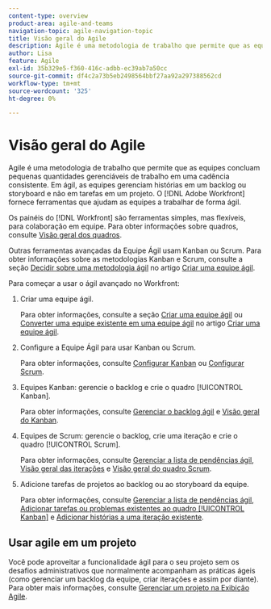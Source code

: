 ```yaml
---
content-type: overview
product-area: agile-and-teams
navigation-topic: agile-navigation-topic
title: Visão geral do Agile
description: Agile é uma metodologia de trabalho que permite que as equipes concluam pequenas quantidades gerenciáveis de trabalho em uma cadência consistente. Em ágil, as equipes gerenciam histórias em um backlog ou storyboard e não em tarefas em um projeto.O  [!DNL Adobe Workfront] fornece ferramentas que ajudam as equipes a trabalhar de forma ágil.
author: Lisa
feature: Agile
exl-id: 35b329e5-f360-416c-adbb-ec39ab7a50cc
source-git-commit: df4c2a73b5eb2498564bbf27aa92a297388562cd
workflow-type: tm+mt
source-wordcount: '325'
ht-degree: 0%

---
```


# Visão geral do Agile

Agile é uma metodologia de trabalho que permite que as equipes concluam pequenas quantidades gerenciáveis de trabalho em uma cadência consistente. Em ágil, as equipes gerenciam histórias em um backlog ou storyboard e não em tarefas em um projeto. O [!DNL Adobe Workfront] fornece ferramentas que ajudam as equipes a trabalhar de forma ágil.

Os painéis do [!DNL Workfront] são ferramentas simples, mas flexíveis, para colaboração em equipe. Para obter informações sobre quadros, consulte [Visão geral dos quadros](../agile/boards-overview.md).

Outras ferramentas avançadas da Equipe Ágil usam Kanban ou Scrum. Para obter informações sobre as metodologias Kanban e Scrum, consulte a seção [Decidir sobre uma metodologia ágil](../agile/get-started-with-agile-in-workfront/create-an-agile-team.md#deciding) no artigo [Criar uma equipe ágil](../agile/get-started-with-agile-in-workfront/create-an-agile-team.md).

Para começar a usar o ágil avançado no Workfront:

1. Criar uma equipe ágil.

   Para obter informações, consulte a seção [Criar uma equipe ágil](../agile/get-started-with-agile-in-workfront/create-an-agile-team.md/#create-an-agile-team-1) ou [Converter uma equipe existente em uma equipe ágil](../agile/get-started-with-agile-in-workfront/create-an-agile-team.md#converting-an-existing-team-into-an-agaile-team) no artigo [Criar uma equipe ágil](../agile/get-started-with-agile-in-workfront/create-an-agile-team.md).

1. Configure a Equipe Ágil para usar Kanban ou Scrum.

   Para obter informações, consulte [Configurar Kanban](../agile/get-started-with-agile-in-workfront/configure-kanban.md) ou [Configurar Scrum](../agile/get-started-with-agile-in-workfront/configure-scrum.md).

1. Equipes Kanban: gerencie o backlog e crie o quadro [!UICONTROL Kanban].

   Para obter informações, consulte [Gerenciar o backlog ágil](../agile/work-in-an-agile-environment/manage-the-agile-backlog.md) e [Visão geral do Kanban](../agile/use-kanban-in-an-agile-team/kanban-overview.md).

1. Equipes de Scrum: gerencie o backlog, crie uma iteração e crie o quadro [!UICONTROL Scrum].

   Para obter informações, consulte [Gerenciar a lista de pendências ágil](../agile/work-in-an-agile-environment/manage-the-agile-backlog.md), [Visão geral das iterações](../agile/use-scrum-in-an-agile-team/iterations/iterations-overview.md) e [Visão geral do quadro Scrum](../agile/use-scrum-in-an-agile-team/scrum-board/scrum-board-overview.md).

1. Adicione tarefas de projetos ao backlog ou ao storyboard da equipe.

   Para obter informações, consulte [Gerenciar a lista de pendências ágil](../agile/work-in-an-agile-environment/manage-the-agile-backlog.md), [Adicionar tarefas ou problemas existentes ao quadro [!UICONTROL Kanban]](../agile/use-kanban-in-an-agile-team/add-existing-tasks-or-issues-to-the-kanban-board.md) e [Adicionar histórias a uma iteração existente](../agile/use-scrum-in-an-agile-team/iterations/add-stories-to-existing-iteration.md).

## Usar agile em um projeto

Você pode aproveitar a funcionalidade ágil para o seu projeto sem os desafios administrativos que normalmente acompanham as práticas ágeis (como gerenciar um backlog da equipe, criar iterações e assim por diante). Para obter mais informações, consulte [Gerenciar um projeto na Exibição Agile](/help/quicksilver/manage-work/projects/manage-projects/manage-projects-in-agile-view.md).
